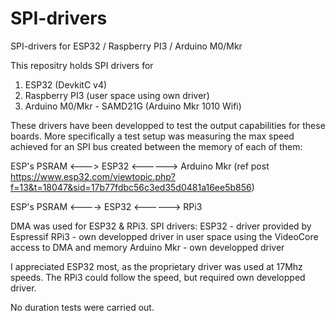 # SPI-drivers
 SPI-drivers for ESP32 / Raspberry PI3 / Arduino M0/Mkr

This repositry holds SPI drivers for 
1) ESP32 (DevkitC v4)
2) Raspberry PI3 (user space using own driver)
3) Arduino M0/Mkr - SAMD21G (Arduino Mkr 1010 Wifi)

These drivers have been developped to test the output capabilities for these boards.
More specifically a test setup was measuring the max speed achieved for an SPI bus created between the memory of each of them:
   
   ESP's PSRAM <---> ESP32 <------> Arduino Mkr (ref post https://www.esp32.com/viewtopic.php?f=13&t=18047&sid=17b77fdbc56c3ed35d0481a16ee5b856)
   
   ESP's PSRAM <----> ESP32 <------> RPi3

DMA was used for ESP32 & RPi3.
SPI drivers: 
 ESP32 - driver provided by Espressif
 RPi3 - own developped driver in user space using the VideoCore access to DMA and memory
 Arduino Mkr - own developped driver
 
I appreciated ESP32 most, as the proprietary driver was used at 17Mhz speeds.
The RPi3 could follow the speed, but required own developped driver.

No duration tests were carried out.

